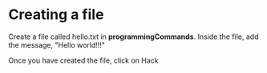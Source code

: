 # Creating a file
Create a file called hello.txt in **programmingCommands**. Inside the file,
add the message, "Hello world!!!"

Once you have created the file, click on Hack